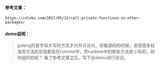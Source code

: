 #### 参考文章：
    https://colobu.com/2017/05/12/call-private-functions-in-other-packages/
    
#### demo说明：
> golang的首字母大写的方法才对外可访问，但看源码的时候，发现很多标准库方法的实现都是在runtime中，而runtime中的那些方法是小写的，如何组织的呢？
> 看了参考文章之后，写下此demo进行验证。

